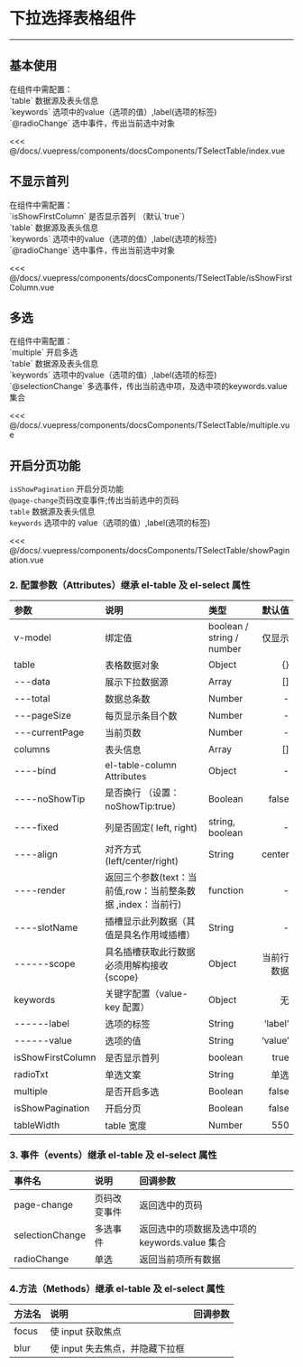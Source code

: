 # 下拉选择表格组件

---

## 基本使用

<common-code-format>
  <docsComponents-TSelectTable-index slot="source"></docsComponents-TSelectTable-index>
  在组件中需配置：<br/>
`table` 数据源及表头信息<br/>
`keywords` 选项中的value（选项的值）,label(选项的标签)<br/>
`@radioChange` 选中事件，传出当前选中对象

<<< @/docs/.vuepress/components/docsComponents/TSelectTable/index.vue
</common-code-format>

## 不显示首列

<common-code-format>
  <docsComponents-TSelectTable-isShowFirstColumn slot="source"></docsComponents-TSelectTable-isShowFirstColumn>
  在组件中需配置：<br/>
  `isShowFirstColumn` 是否显示首列 （默认`true`） <br/>
`table` 数据源及表头信息<br/>
`keywords` 选项中的value（选项的值）,label(选项的标签)<br/>
`@radioChange` 选中事件，传出当前选中对象

<<< @/docs/.vuepress/components/docsComponents/TSelectTable/isShowFirstColumn.vue
</common-code-format>

## 多选

<common-code-format>
  <docsComponents-TSelectTable-multiple slot="source"></docsComponents-TSelectTable-multiple>
在组件中需配置：<br/>
`multiple` 开启多选<br/>
`table` 数据源及表头信息<br/>
`keywords` 选项中的value（选项的值）,label(选项的标签)<br/>
`@selectionChange` 多选事件，传出当前选中项，及选中项的keywords.value集合

<<< @/docs/.vuepress/components/docsComponents/TSelectTable/multiple.vue
</common-code-format>

## 开启分页功能

<common-code-format>
  <docsComponents-TSelectTable-showPagination slot="source"></docsComponents-TSelectTable-showPagination>

`isShowPagination` 开启分页功能 <br/>
`@page-change`页码改变事件;传出当前选中的页码<br/>
`table` 数据源及表头信息<br/>
`keywords` 选项中的 value（选项的值）,label(选项的标签)<br/>

<<< @/docs/.vuepress/components/docsComponents/TSelectTable/showPagination.vue
</common-code-format>

### 2. 配置参数（Attributes）继承 el-table 及 el-select 属性

| 参数              | 说明                                                        | 类型                      |     默认值 |
| :---------------- | :---------------------------------------------------------- | :------------------------ | ---------: |
| v-model           | 绑定值                                                      | boolean / string / number |     仅显示 |
| table             | 表格数据对象                                                | Object                    |         {} |
| ---data           | 展示下拉数据源                                              | Array                     |         [] |
| ---total          | 数据总条数                                                  | Number                    |          - |
| ---pageSize       | 每页显示条目个数                                            | Number                    |          - |
| ---currentPage    | 当前页数                                                    | Number                    |          - |
| columns           | 表头信息                                                    | Array                     |         [] |
| ----bind          | el-table-column Attributes                                  | Object                    |          - |
| ----noShowTip     | 是否换行 （设置：noShowTip:true）                           | Boolean                   |      false |
| ----fixed         | 列是否固定( left, right)                                    | string, boolean           |          - |
| ----align         | 对齐方式(left/center/right)                                 | String                    |     center |
| ----render        | 返回三个参数(text：当前值,row：当前整条数据 ,index：当前行) | function                  |          - |
| ----slotName      | 插槽显示此列数据（其值是具名作用域插槽）                    | String                    |          - |
| ------scope       | 具名插槽获取此行数据必须用解构接收{scope}                   | Object                    | 当前行数据 |
| keywords          | 关键字配置（value-key 配置）                                | Object                    |         无 |
| ------label       | 选项的标签                                                  | String                    |    ‘label’ |
| ------value       | 选项的值                                                    | String                    |    ‘value’ |
| isShowFirstColumn | 是否显示首列                                                | boolean                   |       true |
| radioTxt          | 单选文案                                                    | String                    |       单选 |
| multiple          | 是否开启多选                                                | Boolean                   |      false |
| isShowPagination  | 开启分页                                                    | Boolean                   |      false |
| tableWidth        | table 宽度                                                  | Number                    |        550 |

### 3. 事件（events）继承 el-table 及 el-select 属性

| 事件名          | 说明         | 回调参数                                       |
| :-------------- | :----------- | :--------------------------------------------- |
| page-change     | 页码改变事件 | 返回选中的页码                                 |
| selectionChange | 多选事件     | 返回选中的项数据及选中项的 keywords.value 集合 |
| radioChange     | 单选         | 返回当前项所有数据                             |

### 4.方法（Methods）继承 el-table 及 el-select 属性

| 方法名 | 说明                            | 回调参数 |
| :----- | :------------------------------ | :------- |
| focus  | 使 input 获取焦点               |          |
| blur   | 使 input 失去焦点，并隐藏下拉框 |          |
